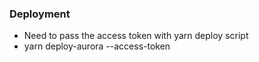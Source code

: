 ### Deployment
- Need to pass the access token with yarn deploy script
- yarn deploy-aurora --access-token <access-token>
